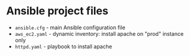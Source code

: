 Ansible project files
=========

* `ansible.cfg` - main Ansible configuration file
* `aws_ec2.yaml` - dynamic inventory: install apache on "prod" instance only
* `httpd.yaml` - playbook to install apache 
